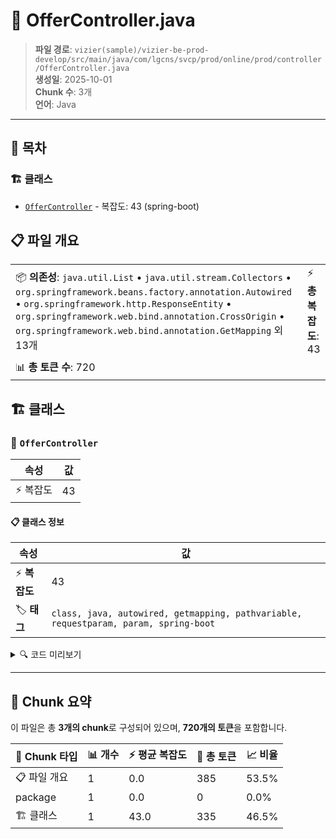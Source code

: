 # 📄 OfferController.java

> **파일 경로**: `vizier(sample)/vizier-be-prod-develop/src/main/java/com/lgcns/svcp/prod/online/prod/controller/OfferController.java`  
> **생성일**: 2025-10-01  
> **Chunk 수**: 3개  
> **언어**: Java
---

## 📑 목차

### 🏗️ 클래스
- [`OfferController`](#class-offercontroller) - 복잡도: 43 (spring-boot)

## 📋 파일 개요

| | |
|--|--|
| 📦 **의존성**: `java.util.List` • `java.util.stream.Collectors` • `org.springframework.beans.factory.annotation.Autowired` • `org.springframework.http.ResponseEntity` • `org.springframework.web.bind.annotation.CrossOrigin` • `org.springframework.web.bind.annotation.GetMapping` 외 13개 | ⚡ **총 복잡도**: 43 |
| 📊 **총 토큰 수**: 720 |  |



## 🏗️ 클래스

### <a id="class-offercontroller"></a>🎯 `OfferController`

| 속성 | 값 |
|------|----|
| ⚡ 복잡도 | 43 |



#### 📋 클래스 정보

| 속성 | 값 |
|------|----|
| ⚡ **복잡도** | 43 || 📍 **라인 범위** | 30-30 |
| 🏷️ **태그** | `class, java, autowired, getmapping, pathvariable, requestparam, param, spring-boot` || 🏗️ **프레임워크** | `spring-boot` |

<details>
<summary>🔍 코드 미리보기</summary>

```java
public class OfferController {
	@Autowired
	private OfferService offerService;

//	@GetMapping(value = "/products")
//	@Operation(summary = "요금제, 부가상품 전체 조회 API", description = "요금제와 부가상품 상세정보 전체 리스트 조회")
//	public ResponseEntity<List<ProdMDto>> retrieveProdM(@RequestParam(required = false) String prodNm, @RequestParam(required = false) String prodKdCd) {
//		ProdMDto request = new ProdMDto();
//		request.setProdNm(prodNm);
//		request.setProdKdCd(prodKdCd);
//		List<ProdMDto> response = offerService.retrieveProdMList(request);
//		return ResponseEntity.ok(response);
//	}
	
	@GetMapping(value = "/priceplans")
	@Operation(summary = "요금제전체 조회 API", description = "요금제 상세정보 전체 리스트 조회")
	public ResponseEntity<List<?>> retrievePricePlans() {
		List<?> response = offerService.retrievePricePlanLis...
```

**Chunk 정보**
- 🆔 **ID**: `1a8c03aa3231`
- 📍 **라인**: 30-30
- 📊 **토큰**: 335
- 🏷️ **태그**: `class, java, autowired, getmapping, pathvariable...`

</details>

---





## 🧩 Chunk 요약

이 파일은 총 **3개의 chunk**로 구성되어 있으며, **720개의 토큰**을 포함합니다.

| 🧩 Chunk 타입 | 📊 개수 | ⚡ 평균 복잡도 | 📝 총 토큰 | 📈 비율 |
|---------------|--------|-------------|----------|--------|
| 📋 파일 개요 | 1 | 0.0 | 385 | 53.5% |
| package | 1 | 0.0 | 0 | 0.0% |
| 🏗️ 클래스 | 1 | 43.0 | 335 | 46.5% |


